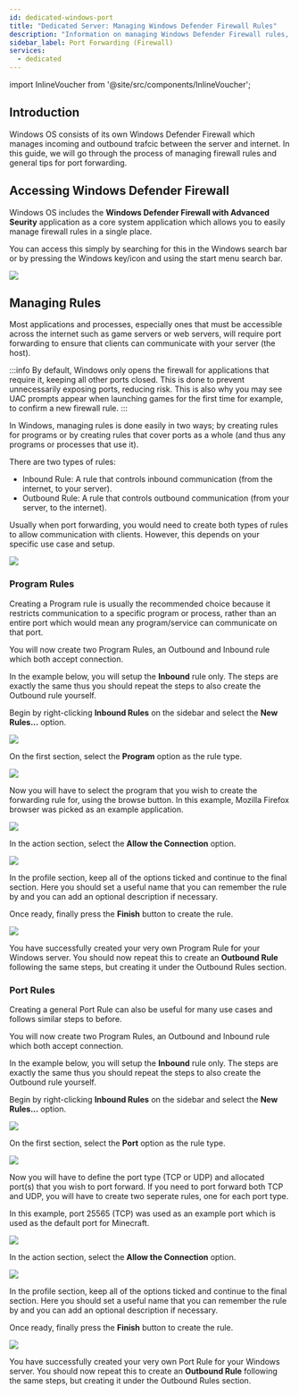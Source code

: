 ```yaml
---
id: dedicated-windows-port
title: "Dedicated Server: Managing Windows Defender Firewall Rules"
description: "Information on managing Windows Defender Firewall rules, including Port Forwarding, on your Windows Dedicated Server from ZAP-Hosting"
sidebar_label: Port Forwarding (Firewall)
services:
  - dedicated
---
```


import InlineVoucher from '@site/src/components/InlineVoucher';

## Introduction

Windows OS consists of its own Windows Defender Firewall which manages incoming and outbound trafcic between the server and internet. In this guide, we will go through the process of managing firewall rules and general tips for port forwarding.

<InlineVoucher />

## Accessing Windows Defender Firewall

Windows OS includes the **Windows Defender Firewall with Advanced Seurity** application as a core system application which allows you to easily manage firewall rules in a single place.

You can access this simply by searching for this in the Windows search bar or by pressing the Windows key/icon and using the start menu search bar.

![](https://screensaver01.zap-hosting.com/index.php/s/MEdQwo2do8zA84m/preview)

## Managing Rules

Most applications and processes, especially ones that must be accessible across the internet such as game servers or web servers, will require port forwarding to ensure that clients can communicate with your server (the host).

:::info
By default, Windows only opens the firewall for applications that require it, keeping all other ports closed. This is done to prevent unnecessarily exposing ports, reducing risk. This is also why you may see UAC prompts appear when launching games for the first time for example, to confirm a new firewall rule.
:::

In Windows, managing rules is done easily in two ways; by creating rules for programs or by creating rules that cover ports as a whole (and thus any programs or processes that use it).

There are two types of rules:
- Inbound Rule: A rule that controls inbound communication (from the internet, to your server).
- Outbound Rule: A rule that controls outbound communication (from your server, to the internet).

Usually when port forwarding, you would need to create both types of rules to allow communication with clients. However, this depends on your specific use case and setup.

![](https://screensaver01.zap-hosting.com/index.php/s/a8HCX6ZyWfemQtN/preview)

### Program Rules

Creating a Program rule is usually the recommended choice because it restricts communication to a specific program or process, rather than an entire port which would mean any program/service can communicate on that port.

You will now create two Program Rules, an Outbound and Inbound rule which both accept connection.

In the example below, you will setup the **Inbound** rule only. The steps are exactly the same thus you should repeat the steps to also create the Outbound rule yourself.

Begin by right-clicking **Inbound Rules** on the sidebar and select the **New Rules...** option.

![](https://screensaver01.zap-hosting.com/index.php/s/mnZXWgEWyxSciE4/preview)

On the first section, select the **Program** option as the rule type.

![](https://screensaver01.zap-hosting.com/index.php/s/NPm9ae8BsD78An9/preview)

Now you will have to select the program that you wish to create the forwarding rule for, using the browse button. In this example, Mozilla Firefox browser was picked as an example application.

![](https://screensaver01.zap-hosting.com/index.php/s/XsS2iTa4JjXF8j5/preview)

In the action section, select the **Allow the Connection** option.

![](https://screensaver01.zap-hosting.com/index.php/s/pnFz9EoxPqPT8xS/preview)

In the profile section, keep all of the options ticked and continue to the final section. Here you should set a useful name that you can remember the rule by and you can add an optional description if necessary.

Once ready, finally press the **Finish** button to create the rule.

![](https://screensaver01.zap-hosting.com/index.php/s/dpWEYFYGtWQYkw3/preview)

You have successfully created your very own Program Rule for your Windows server. You should now repeat this to create an **Outbound Rule** following the same steps, but creating it under the Outbound Rules section.

### Port Rules

Creating a general Port Rule can also be useful for many use cases and follows similar steps to before.

You will now create two Program Rules, an Outbound and Inbound rule which both accept connection.

In the example below, you will setup the **Inbound** rule only. The steps are exactly the same thus you should repeat the steps to also create the Outbound rule yourself.

Begin by right-clicking **Inbound Rules** on the sidebar and select the **New Rules...** option.

![](https://screensaver01.zap-hosting.com/index.php/s/mnZXWgEWyxSciE4/preview)

On the first section, select the **Port** option as the rule type.

![](https://screensaver01.zap-hosting.com/index.php/s/eobA3wzbwQSqjpK/preview)

Now you will have to define the port type (TCP or UDP) and allocated port(s) that you wish to port forward. If you need to port forward both TCP and UDP, you will have to create two seperate rules, one for each port type.

In this example, port 25565 (TCP) was used as an example port which is used as the default port for Minecraft.

![](https://screensaver01.zap-hosting.com/index.php/s/yMco5L6ERWiLEHk/preview)

In the action section, select the **Allow the Connection** option.

![](https://screensaver01.zap-hosting.com/index.php/s/pnFz9EoxPqPT8xS/preview)

In the profile section, keep all of the options ticked and continue to the final section. Here you should set a useful name that you can remember the rule by and you can add an optional description if necessary.

Once ready, finally press the **Finish** button to create the rule.

![](https://screensaver01.zap-hosting.com/index.php/s/Ro5k6JgTF73exoH/preview)

You have successfully created your very own Port Rule for your Windows server. You should now repeat this to create an **Outbound Rule** following the same steps, but creating it under the Outbound Rules section.

<InlineVoucher />
